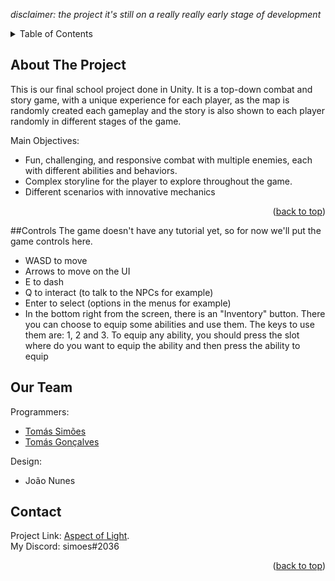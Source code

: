 *disclaimer: the project it's still on a really really early stage of development*

<!-- TABLE OF CONTENTS -->
<details>
  <summary>Table of Contents</summary>
  <ol>
    <li><a href="#about-the-project">About The Project</a></li>
    <li><a href="#our-team">Our Team</a></li>
    <li><a href="#contact">Contact</a></li>
  </ol>
</details>



<!-- ABOUT THE PROJECT -->
## About The Project

This is our final school project done in Unity.
It is a top-down combat and story game, with a unique experience for each player, as the map is randomly created each gameplay and the story is also shown to each player randomly in different stages of the game.

Main Objectives:
* Fun, challenging, and responsive combat with multiple enemies, each with different abilities and behaviors.
* Complex storyline for the player to explore throughout the game.
* Different scenarios with innovative mechanics

<p align="right">(<a href="#readme-top">back to top</a>)</p>

<!-- CONTROLS -->
##Controls
The game doesn't have any tutorial yet, so for now we'll put the game controls here.

* WASD to move
* Arrows to move on the UI
* E to dash
* Q to interact (to talk to the NPCs for example)
* Enter to select (options in the menus for example)
* In the bottom right from the screen, there is an "Inventory" button. There you can choose to equip some abilities and use them. The keys to use them are: 1, 2 and 3. To equip any ability, you should press the slot where do you want to equip the ability and then press the ability to equip

<!-- OUR TEAM -->
## Our Team

Programmers:
* [Tomás Simões](https://github.com/Tomas-Simoes)
* [Tomás Gonçalves](https://github.com/ThatPlayerSniper)

Design:
* João Nunes

<!-- CONTACT -->
## Contact

Project Link: [Aspect of Light](https://github.com/Tomas-Simoes/Powerless).
</br>
My Discord: simoes#2036

<p align="right">(<a href="#readme-top">back to top</a>)</p>
